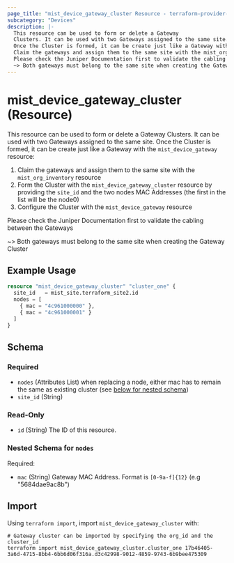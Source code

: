 ```yaml
---
page_title: "mist_device_gateway_cluster Resource - terraform-provider-mist"
subcategory: "Devices"
description: |-
  This resource can be used to form or delete a Gateway
  Clusters. It can be used with two Gateways assigned to the same site.
  Once the Cluster is formed, it can be create just like a Gateway with the mist_device_gateway resource:
  Claim the gateways and assign them to the same site with the mist_org_inventory resourceForm the Cluster with the mist_device_gateway_cluster resource by providing the site_id and the two nodes MAC Addresses (the first in the list will be the node0)Configure the Cluster with the mist_device_gateway resource
  Please check the Juniper Documentation first to validate the cabling between the Gateways
  ~> Both gateways must belong to the same site when creating the Gateway Cluster
---
```


# mist_device_gateway_cluster (Resource)

This resource can be used to form or delete a Gateway
 Clusters. It can be used with two Gateways assigned to the same site.
Once the Cluster is formed, it can be create just like a Gateway with the `mist_device_gateway` resource:
1. Claim the gateways and assign them to the same site with the `mist_org_inventory` resource
2. Form the Cluster with the `mist_device_gateway_cluster` resource by providing the `site_id` and the two nodes MAC Addresses (the first in the list will be the node0)
3. Configure the Cluster with the `mist_device_gateway` resource

Please check the Juniper Documentation first to validate the cabling between the Gateways

~> Both gateways must belong to the same site when creating the Gateway Cluster


## Example Usage

```terraform
resource "mist_device_gateway_cluster" "cluster_one" {
  site_id   = mist_site.terraform_site2.id
  nodes = [
    { mac = "4c961000000" },
    { mac = "4c961000001" }
  ]
}
```

<!-- schema generated by tfplugindocs -->
## Schema

### Required

- `nodes` (Attributes List) when replacing a node, either mac has to remain the same as existing cluster (see [below for nested schema](#nestedatt--nodes))
- `site_id` (String)

### Read-Only

- `id` (String) The ID of this resource.

<a id="nestedatt--nodes"></a>
### Nested Schema for `nodes`

Required:

- `mac` (String) Gateway MAC Address. Format is `[0-9a-f]{12}` (e.g "5684dae9ac8b")



## Import
Using `terraform import`, import `mist_device_gateway_cluster` with:
```shell
# Gateway cluster can be imported by specifying the org_id and the cluster_id
terraform import mist_device_gateway_cluster.cluster_one 17b46405-3a6d-4715-8bb4-6bb6d06f316a.d3c42998-9012-4859-9743-6b9bee475309
```